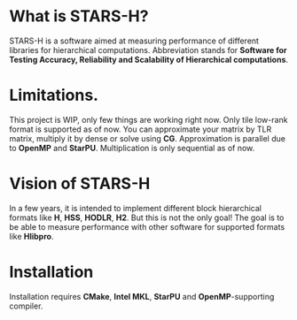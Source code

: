 What is STARS-H?
================

STARS-H is a software aimed at measuring performance of different libraries
for hierarchical computations. Abbreviation stands for **Software for Testing
Accuracy, Reliability and Scalability of Hierarchical computations**.

Limitations.
============

This project is WIP, only few things are working right now. Only tile low-rank
format is supported as of now. You can approximate your matrix by TLR matrix,
multiply it by dense or solve using **CG**. Approximation is parallel due to
**OpenMP** and **StarPU**. Multiplication is only sequential as of now.

Vision of STARS-H
=================

In a few years, it is intended to implement different block hierarchical
formats like **H**, **HSS**, **HODLR**, **H2**. But this is not the only goal!
The goal is to be able to measure performance with other software for supported
formats like **Hlibpro**.

Installation
============

Installation requires **CMake**, **Intel MKL**, **StarPU** and
**OpenMP**-supporting compiler.
